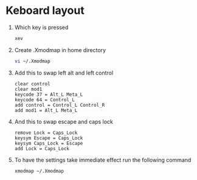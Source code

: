 # Keboard layout

1. Which key is pressed

   ```bash
   xev
   ```

2. Create .Xmodmap in home directory

   ```bash
   vi ~/.Xmodmap
   ```

3. Add this to swap left alt and left control

   ```text
   clear control
   clear mod1
   keycode 37 = Alt_L Meta_L
   keycode 64 = Control_L
   add control = Control_L Control_R
   add mod1 = Alt_L Meta_L
   ```

4. And this to swap escape and caps lock

   ```text
   remove Lock = Caps_Lock
   keysym Escape = Caps_Lock
   keysym Caps_Lock = Escape
   add Lock = Caps_Lock
   ```

5. To have the settings take immediate effect run the following command

   ```text
   xmodmap ~/.Xmodmap
   ```

